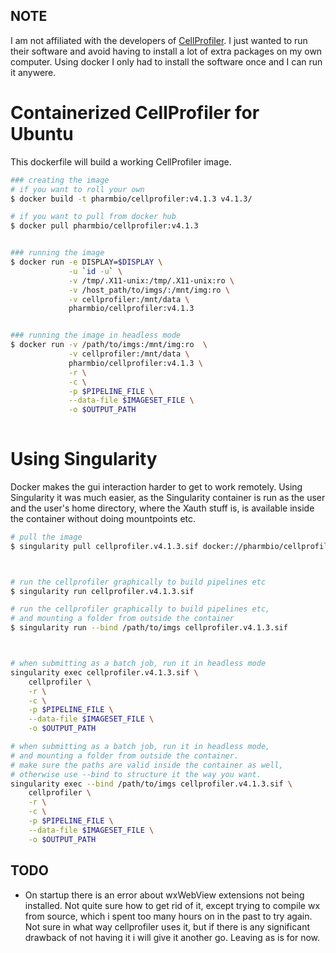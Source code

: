 ## NOTE
I am not affiliated with the developers of [CellProfiler](http://cellprofiler.org/). I just wanted to run their software and avoid having to install a lot of extra packages on my own computer. Using docker I only had to install the software once and I can run it anywere.

# Containerized CellProfiler for Ubuntu

This dockerfile will build a working CellProfiler image.

```bash
### creating the image
# if you want to roll your own
$ docker build -t pharmbio/cellprofiler:v4.1.3 v4.1.3/

# if you want to pull from docker hub
$ docker pull pharmbio/cellprofiler:v4.1.3


### running the image
$ docker run -e DISPLAY=$DISPLAY \
             -u `id -u` \
             -v /tmp/.X11-unix:/tmp/.X11-unix:ro \
             -v /host_path/to/imgs/:/mnt/img:ro \
             -v cellprofiler:/mnt/data \
             pharmbio/cellprofiler:v4.1.3


### running the image in headless mode
$ docker run -v /path/to/imgs:/mnt/img:ro  \
             -v cellprofiler:/mnt/data \
             pharmbio/cellprofiler:v4.1.3 \
             -r \
             -c \
             -p $PIPELINE_FILE \
             --data-file $IMAGESET_FILE \
             -o $OUTPUT_PATH
             
```


# Using Singularity

Docker makes the gui interaction harder to get to work remotely. Using Singularity it was much easier, as the Singularity container is run as the user and the user's home directory, where the Xauth stuff is, is available inside the container without doing mountpoints etc.

```bash
# pull the image
$ singularity pull cellprofiler.v4.1.3.sif docker://pharmbio/cellprofiler:v4.1.3



# run the cellprofiler graphically to build pipelines etc
$ singularity run cellprofiler.v4.1.3.sif

# run the cellprofiler graphically to build pipelines etc,
# and mounting a folder from outside the container
$ singularity run --bind /path/to/imgs cellprofiler.v4.1.3.sif



# when submitting as a batch job, run it in headless mode
singularity exec cellprofiler.v4.1.3.sif \
    cellprofiler \
    -r \
    -c \
    -p $PIPELINE_FILE \
    --data-file $IMAGESET_FILE \
    -o $OUTPUT_PATH

# when submitting as a batch job, run it in headless mode,
# and mounting a folder from outside the container.
# make sure the paths are valid inside the container as well,
# otherwise use --bind to structure it the way you want.
singularity exec --bind /path/to/imgs cellprofiler.v4.1.3.sif \
    cellprofiler \
    -r \
    -c \
    -p $PIPELINE_FILE \
    --data-file $IMAGESET_FILE \
    -o $OUTPUT_PATH
```

## TODO
* On startup there is an error about wxWebView extensions not being installed. Not quite sure how to get rid of it, except trying to compile wx from source, which i spent too many hours on in the past to try again. Not sure in what way cellprofiler uses it, but if there is any significant drawback of not having it i will give it another go. Leaving as is for now.


